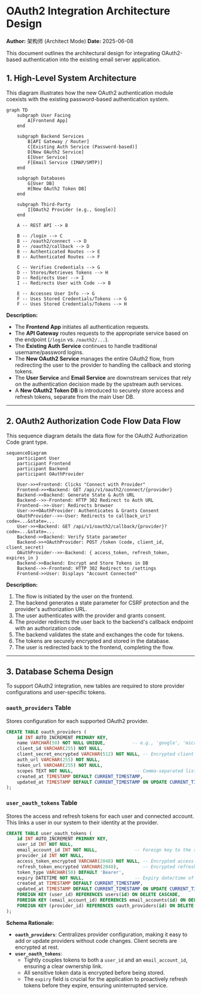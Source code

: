 # OAuth2 Integration Architecture Design

**Author:** 架构师 (Architect Mode)
**Date:** 2025-06-08

This document outlines the architectural design for integrating OAuth2-based authentication into the existing email server application.

## 1. High-Level System Architecture

This diagram illustrates how the new OAuth2 authentication module coexists with the existing password-based authentication system.

```mermaid
graph TD
    subgraph User Facing
        A[Frontend App]
    end

    subgraph Backend Services
        B[API Gateway / Router]
        C[Existing Auth Service (Password-based)]
        D[New OAuth2 Service]
        E[User Service]
        F[Email Service (IMAP/SMTP)]
    end

    subgraph Databases
        G[User DB]
        H[New OAuth2 Token DB]
    end

    subgraph Third-Party
        I[OAuth2 Provider (e.g., Google)]
    end

    A -- REST API --> B

    B -- /login --> C
    B -- /oauth2/connect --> D
    B -- /oauth2/callback --> D
    B -- Authenticated Routes --> E
    B -- Authenticated Routes --> F

    C -- Verifies Credentials --> G
    D -- Stores/Retrieves Tokens --> H
    D -- Redirects User --> I
    I -- Redirects User with Code --> B

    E -- Accesses User Info --> G
    F -- Uses Stored Credentials/Tokens --> G
    F -- Uses Stored Credentials/Tokens --> H
```

**Description:**

*   The **Frontend App** initiates all authentication requests.
*   The **API Gateway** routes requests to the appropriate service based on the endpoint (`/login` vs. `/oauth2/...`).
*   The **Existing Auth Service** continues to handle traditional username/password logins.
*   The **New OAuth2 Service** manages the entire OAuth2 flow, from redirecting the user to the provider to handling the callback and storing tokens.
*   The **User Service** and **Email Service** are downstream services that rely on the authentication decision made by the upstream auth services.
*   A **New OAuth2 Token DB** is introduced to securely store access and refresh tokens, separate from the main User DB.

---

## 2. OAuth2 Authorization Code Flow Data Flow

This sequence diagram details the data flow for the OAuth2 Authorization Code grant type.

```mermaid
sequenceDiagram
    participant User
    participant Frontend
    participant Backend
    participant OAuthProvider

    User->>+Frontend: Clicks "Connect with Provider"
    Frontend->>+Backend: GET /api/v1/oauth2/connect/{provider}
    Backend->>Backend: Generate State & Auth URL
    Backend-->>-Frontend: HTTP 302 Redirect to Auth URL
    Frontend-->>-User: Redirects browser
    User->>+OAuthProvider: Authenticates & Grants Consent
    OAuthProvider-->>-User: Redirects to callback_uri?code=...&state=...
    User->>+Backend: GET /api/v1/oauth2/callback/{provider}?code=...&state=...
    Backend->>Backend: Verify State parameter
    Backend->>+OAuthProvider: POST /token (code, client_id, client_secret)
    OAuthProvider-->>-Backend: { access_token, refresh_token, expires_in }
    Backend->>Backend: Encrypt and Store Tokens in DB
    Backend-->>-Frontend: HTTP 302 Redirect to /settings
    Frontend->>User: Displays "Account Connected"
```

**Description:**

1.  The flow is initiated by the user on the frontend.
2.  The backend generates a state parameter for CSRF protection and the provider's authorization URL.
3.  The user authenticates with the provider and grants consent.
4.  The provider redirects the user back to the backend's callback endpoint with an authorization code.
5.  The backend validates the state and exchanges the code for tokens.
6.  The tokens are securely encrypted and stored in the database.
7.  The user is redirected back to the frontend, completing the flow.

---

## 3. Database Schema Design

To support OAuth2 integration, new tables are required to store provider configurations and user-specific tokens.

### `oauth_providers` Table

Stores configuration for each supported OAuth2 provider.

```sql
CREATE TABLE oauth_providers (
    id INT AUTO_INCREMENT PRIMARY KEY,
    name VARCHAR(50) NOT NULL UNIQUE,          -- e.g., 'google', 'microsoft'
    client_id VARCHAR(255) NOT NULL,
    client_secret_encrypted VARCHAR(512) NOT NULL, -- Encrypted client secret
    auth_url VARCHAR(255) NOT NULL,
    token_url VARCHAR(255) NOT NULL,
    scopes TEXT NOT NULL,                       -- Comma-separated list of scopes
    created_at TIMESTAMP DEFAULT CURRENT_TIMESTAMP,
    updated_at TIMESTAMP DEFAULT CURRENT_TIMESTAMP ON UPDATE CURRENT_TIMESTAMP
);
```

### `user_oauth_tokens` Table

Stores the access and refresh tokens for each user and connected account. This links a user in our system to their identity at the provider.

```sql
CREATE TABLE user_oauth_tokens (
    id INT AUTO_INCREMENT PRIMARY KEY,
    user_id INT NOT NULL,
    email_account_id INT NOT NULL,              -- Foreign key to the specific email account being connected
    provider_id INT NOT NULL,
    access_token_encrypted VARCHAR(2048) NOT NULL, -- Encrypted access token
    refresh_token_encrypted VARCHAR(2048),         -- Encrypted refresh token (can be null)
    token_type VARCHAR(50) DEFAULT 'Bearer',
    expiry DATETIME NOT NULL,                   -- Expiry date/time of the access token
    created_at TIMESTAMP DEFAULT CURRENT_TIMESTAMP,
    updated_at TIMESTAMP DEFAULT CURRENT_TIMESTAMP ON UPDATE CURRENT_TIMESTAMP,
    FOREIGN KEY (user_id) REFERENCES users(id) ON DELETE CASCADE,
    FOREIGN KEY (email_account_id) REFERENCES email_accounts(id) ON DELETE CASCADE,
    FOREIGN KEY (provider_id) REFERENCES oauth_providers(id) ON DELETE CASCADE
);
```

**Schema Rationale:**

*   **`oauth_providers`**: Centralizes provider configuration, making it easy to add or update providers without code changes. Client secrets are encrypted at rest.
*   **`user_oauth_tokens`**:
    *   Tightly couples tokens to both a `user_id` and an `email_account_id`, ensuring a clear ownership link.
    *   All sensitive token data is encrypted before being stored.
    *   The `expiry` field is crucial for the application to proactively refresh tokens before they expire, ensuring uninterrupted service.